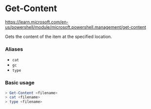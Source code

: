 # Get-Content

https://learn.microsoft.com/en-us/powershell/module/microsoft.powershell.management/get-content

Gets the content of the item at the specified location.

### Aliases
- `cat`
- `gc`
- `type`

### Basic usage
```powershell
> Get-Content <filename>
> cat <filename>
> type <filename>
```
